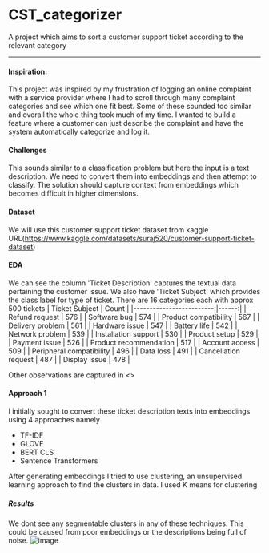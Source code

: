 # CST_categorizer
A project which aims to sort a customer support ticket according to the relevant category

---
#### Inspiration:
This project was inspired by my frustration of logging an online complaint with a service provider where I had to scroll through many complaint categories and see which one fit best. Some of these sounded too similar and overall the whole thing took much of my time. I wanted to build a feature where a customer can just describe the complaint and have the system automatically categorize and log it.

#### Challenges
This sounds similar to a classification problem but here the input is a text description. We need to convert them into embeddings and then attempt to classify. The solution should capture context from embeddings which becomes difficult in higher dimensions.

#### Dataset
We will use this customer support ticket dataset from kaggle URL(https://www.kaggle.com/datasets/suraj520/customer-support-ticket-dataset) 

#### EDA
We can see the column 'Ticket Description' captures the textual data pertaining the customer issue. We also have 'Ticket Subject' which provides the class label for type of ticket. 
There are 16 categories each with approx 500 tickets 
|           Ticket Subject | Count |
|-------------------------:|------:|
|      Refund request      |   576 |
|       Software bug       |   574 |
|   Product compatibility  |   567 |
|     Delivery problem     |   561 |
|      Hardware issue      |   547 |
|       Battery life       |   542 |
|      Network problem     |   539 |
|   Installation support   |   530 |
|       Product setup      |   529 |
|       Payment issue      |   526 |
|  Product recommendation  |   517 |
|      Account access      |   509 |
| Peripheral compatibility |   496 |
|         Data loss        |   491 |
|   Cancellation request   |   487 |
|       Display issue      |   478 |

Other observations are captured in <>

#### Approach 1
I initially sought to convert these ticket description texts into embeddings using 4 approaches namely 
- TF-IDF
- GLOVE
- BERT CLS
- Sentence Transformers

After generating embeddings I tried to use clustering, an unsupervised learning approach to find the clusters in data. I used K means for clustering
##### Results
We dont see any segmentable clusters in any of these techniques. This could be caused from poor embeddings or the descriptions being full of noise. 
![image](https://github.com/user-attachments/assets/e8d5280e-d1d8-40d4-9cc5-183472a3dc6e)
